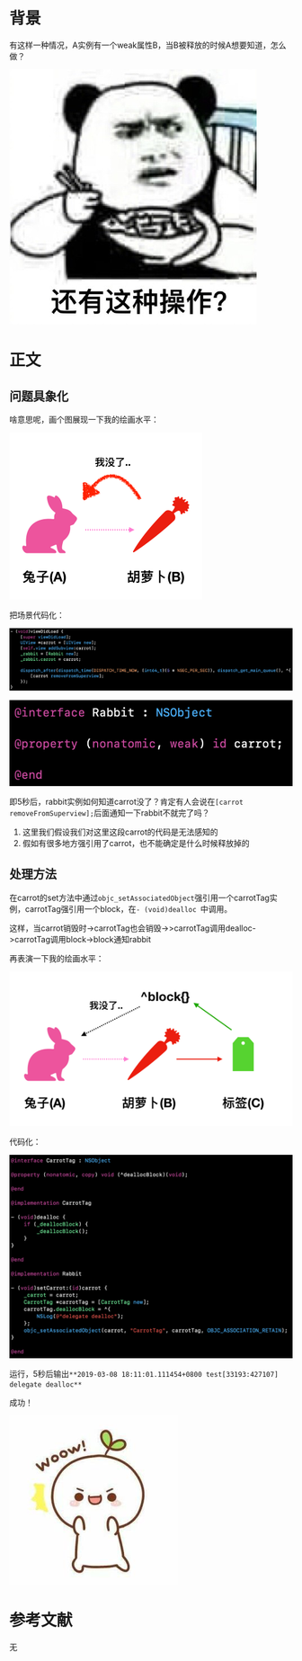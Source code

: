 # 背景

有这样一种情况，A实例有一个weak属性B，当B被释放的时候A想要知道，怎么做？



![脱壳与反编译](https://github.com/JasonMR7/JasonMR7.github.io/raw/master/assets/images/表情包/还有这种操作.jpg)



# 正文

## 问题具象化

啥意思呢，画个图展现一下我的绘画水平：



![脱壳与反编译](https://github.com/JasonMR7/JasonMR7.github.io/raw/master/assets/images/2019-03-08-weak属性释放监听/A与B.png)



把场景代码化：

![脱壳与反编译](https://github.com/JasonMR7/JasonMR7.github.io/raw/master/assets/images/2019-03-08-weak属性释放监听/场景.png)

![脱壳与反编译](https://github.com/JasonMR7/JasonMR7.github.io/raw/master/assets/images/2019-03-08-weak属性释放监听/rabbit.png)



即5秒后，rabbit实例如何知道carrot没了？肯定有人会说在`[carrot removeFromSuperview];`后面通知一下rabbit不就完了吗？

1. 这里我们假设我们对这里这段carrot的代码是无法感知的
2. 假如有很多地方强引用了carrot，也不能确定是什么时候释放掉的



## 处理方法

在carrot的set方法中通过`objc_setAssociatedObject`强引用一个carrotTag实例，carrotTag强引用一个block，在`- (void)dealloc `中调用。

这样，当carrot销毁时->carrotTag也会销毁->>carrotTag调用dealloc->carrotTag调用block->block通知rabbit

再表演一下我的绘画水平：

![脱壳与反编译](https://github.com/JasonMR7/JasonMR7.github.io/raw/master/assets/images/2019-03-08-weak属性释放监听/ABC.png)

代码化：

![脱壳与反编译](https://github.com/JasonMR7/JasonMR7.github.io/raw/master/assets/images/2019-03-08-weak属性释放监听/解决方法.png)



运行，5秒后输出`**2019-03-08 18:11:01.111454+0800 test[33193:427107] delegate dealloc**`

成功！

![脱壳与反编译](https://github.com/JasonMR7/JasonMR7.github.io/raw/master/assets/images/表情包/woow.jpg)



# 参考文献

无